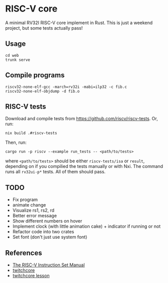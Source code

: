 # RISC-V core

A minimal RV32I RISC-V core implement in Rust. This is just a weekend project, but some tests actually pass!

## Usage

```
cd web
trunk serve
```

## Compile programs

```
riscv32-none-elf-gcc -march=rv32i -mabi=ilp32 -c fib.c
riscv32-none-elf-objdump -d fib.o
```

## RISC-V tests

Download and compile tests from https://github.com/riscv/riscv-tests. Or, run:

```
nix build .#riscv-tests
```

Then, run:

```
cargo run -p riscv --example run_tests -- <path/to/tests>
```

where `<path/to/tests>` should be either `riscv-tests/isa` or `result`, depending on if you compilied the tests manually or with Nxi. The command runs all `rv32ui-p*` tests. All of them should pass.

## TODO

* Fix program
* animate change
* Visualize rs1, rs2, rd
* Better error message
* Show different numbers on hover
* Implement clock (with little animation cake) + indicator if running or not
* Refactor code into two crates
* Set font (don't just use system font)

## References

* [The RISC-V Instruction Set Manual](https://riscv.org/wp-content/uploads/2017/05/riscv-spec-v2.2.pdf)
* [twitchcore](https://github.com/geohot/twitchcore)
* [twitchcore lesson](https://www.youtube.com/watch?v=camQ9QeBY9Q)
